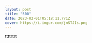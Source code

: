 ```yaml
---
layout: post
title: "500"
date: 2023-02-01T05:18:11.771Z
cover: https://i.imgur.com/jmSTJIs.png
---
```

tt﻿ttrtrt
